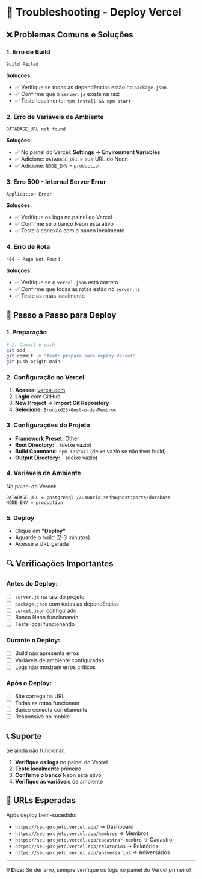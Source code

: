 # 🔧 Troubleshooting - Deploy Vercel

## ❌ Problemas Comuns e Soluções

### 1. **Erro de Build**
```
Build Failed
```

**Soluções:**
- ✅ Verifique se todas as dependências estão no `package.json`
- ✅ Confirme que o `server.js` existe na raiz
- ✅ Teste localmente: `npm install && npm start`

### 2. **Erro de Variáveis de Ambiente**
```
DATABASE_URL not found
```

**Soluções:**
- ✅ No painel do Vercel: **Settings** → **Environment Variables**
- ✅ Adicione: `DATABASE_URL` = sua URL do Neon
- ✅ Adicione: `NODE_ENV` = `production`

### 3. **Erro 500 - Internal Server Error**
```
Application Error
```

**Soluções:**
- ✅ Verifique os logs no painel do Vercel
- ✅ Confirme se o banco Neon está ativo
- ✅ Teste a conexão com o banco localmente

### 4. **Erro de Rota**
```
404 - Page Not Found
```

**Soluções:**
- ✅ Verifique se o `vercel.json` está correto
- ✅ Confirme que todas as rotas estão no `server.js`
- ✅ Teste as rotas localmente

## 🚀 Passo a Passo para Deploy

### **1. Preparação**
```bash
# 1. Commit e push
git add .
git commit -m "feat: prepara para deploy Vercel"
git push origin main
```

### **2. Configuração no Vercel**
1. **Acesse:** [vercel.com](https://vercel.com)
2. **Login** com GitHub
3. **New Project** → **Import Git Repository**
4. **Selecione:** `Brunoxd23/Gest-o-de-Membros`

### **3. Configurações do Projeto**
- **Framework Preset:** Other
- **Root Directory:** `.` (deixe vazio)
- **Build Command:** `npm install` (deixe vazio se não tiver build)
- **Output Directory:** `.` (deixe vazio)

### **4. Variáveis de Ambiente**
No painel do Vercel:
```
DATABASE_URL = postgresql://usuario:senha@host:porta/database
NODE_ENV = production
```

### **5. Deploy**
- Clique em **"Deploy"**
- Aguarde o build (2-3 minutos)
- Acesse a URL gerada

## 🔍 Verificações Importantes

### **Antes do Deploy:**
- [ ] `server.js` na raiz do projeto
- [ ] `package.json` com todas as dependências
- [ ] `vercel.json` configurado
- [ ] Banco Neon funcionando
- [ ] Teste local funcionando

### **Durante o Deploy:**
- [ ] Build não apresenta erros
- [ ] Variáveis de ambiente configuradas
- [ ] Logs não mostram erros críticos

### **Após o Deploy:**
- [ ] Site carrega na URL
- [ ] Todas as rotas funcionam
- [ ] Banco conecta corretamente
- [ ] Responsivo no mobile

## 📞 Suporte

Se ainda não funcionar:

1. **Verifique os logs** no painel do Vercel
2. **Teste localmente** primeiro
3. **Confirme o banco** Neon está ativo
4. **Verifique as variáveis** de ambiente

## 🎯 URLs Esperadas

Após deploy bem-sucedido:
- `https://seu-projeto.vercel.app/` → Dashboard
- `https://seu-projeto.vercel.app/membros` → Membros
- `https://seu-projeto.vercel.app/cadastrar-membro` → Cadastro
- `https://seu-projeto.vercel.app/relatorios` → Relatórios
- `https://seu-projeto.vercel.app/aniversarios` → Aniversários

---

**💡 Dica:** Se der erro, sempre verifique os logs no painel do Vercel primeiro!
